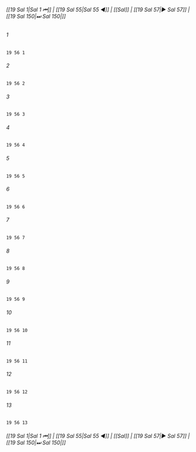 
###### [[19 Sal 1|Sal 1 ⏮]] | [[19 Sal 55|Sal 55 ◀]] | [[Sal]] | [[19 Sal 57|▶ Sal 57]] | [[19 Sal 150|⏭ Sal 150|]]

###### 1
``` verse
19 56 1 
```
###### 2
``` verse
19 56 2 
```
###### 3
``` verse
19 56 3 
```
###### 4
``` verse
19 56 4 
```
###### 5
``` verse
19 56 5 
```
###### 6
``` verse
19 56 6 
```
###### 7
``` verse
19 56 7 
```
###### 8
``` verse
19 56 8 
```
###### 9
``` verse
19 56 9 
```
###### 10
``` verse
19 56 10 
```
###### 11
``` verse
19 56 11 
```
###### 12
``` verse
19 56 12 
```
###### 13
``` verse
19 56 13 
```

###### [[19 Sal 1|Sal 1 ⏮]] | [[19 Sal 55|Sal 55 ◀]] | [[Sal]] | [[19 Sal 57|▶ Sal 57]] | [[19 Sal 150|⏭ Sal 150|]]

